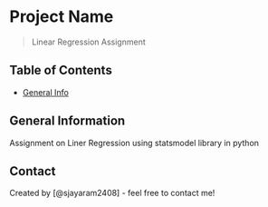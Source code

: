 # Project Name
> Linear Regression Assignment


## Table of Contents
* [General Info](#general-information)

<!-- You can include any other section that is pertinent to your problem -->

## General Information
Assignment on Liner Regression using statsmodel library in python

<!-- You don't have to answer all the questions - just the ones relevant to your project. -->


## Contact
Created by [@sjayaram2408] - feel free to contact me!


<!-- Optional -->
<!-- ## License -->
<!-- This project is open source and available under the [... License](). -->

<!-- You don't have to include all sections - just the one's relevant to your project -->